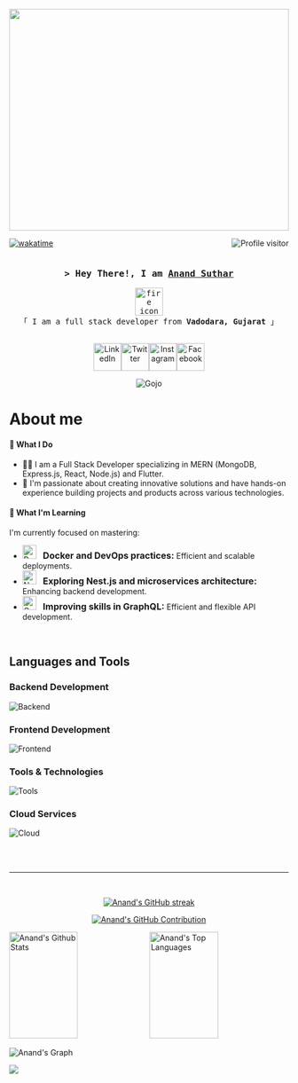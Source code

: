 <p align="center">
  <a href="https://github.com/ad956"><img height="400px" width="100%" src="https://user-images.githubusercontent.com/74038190/225813708-98b745f2-7d22-48cf-9150-083f1b00d6c9.gif"></a>
</p>

[![wakatime](https://wakatime.com/badge/user/018ca6f5-ed20-4167-a56f-0ceefd84c7d0.svg)](https://wakatime.com/@018ca6f5-ed20-4167-a56f-0ceefd84c7d0)
<a href="https://komarev.com/ghpvc/?username=ad956">
  <img align="right" src="https://komarev.com/ghpvc/?username=ad956&color=blueviolet&style=plastic&label=Visitors" alt="Profile visitor" />
</a>
<!-- Intro  -->
<div style="display: flex; flex-wrap: wrap; justify-content: center; align-items: center; text-align: center;">
    <div style="flex: 1; min-width: 300px;">
        <h3>
            <samp>&gt; Hey There!, I am
                <b><a target="_blank" href="https://github.com/ad956">Anand Suthar</a></b>
            </samp>
        </h3>
        <p> 
            <samp>
                <img src="https://res.cloudinary.com/dtkfvp2ic/image/upload/v1703676112/ffire_mjnxjr.png" height="50" width="50" alt="fire icon"/>
                <br>
                「 I am a full stack developer from <b>Vadodara, Gujarat</b> 」
                <br>
                <br>
            </samp>
        </p>
        <p style="display: flex; justify-content: center; align-items: center;">
            <a href="https://www.linkedin.com/in/anand-suthar-72133b208" target="_blank" style="text-decoration: none; color: inherit;">
                <img src="https://res.cloudinary.com/dtkfvp2ic/image/upload/v1703674177/LinkedIn_mtl50i.png" height="50" width="50" alt="LinkedIn" />
            </a>
            <a href="https://twitter.com/_ad956" target="_blank" style="text-decoration: none; color: inherit;">
                <img src="https://res.cloudinary.com/dtkfvp2ic/image/upload/v1703674177/Twitter_mbkmve.png" height="50" width="50" alt="Twitter" />
            </a>
            <a href="https://instagram.com/_anu_956" target="_blank" style="text-decoration: none; color: inherit;">
                <img src="https://res.cloudinary.com/dtkfvp2ic/image/upload/v1703674178/Instagram_k8jv1h.png" height="50" width="50" alt="Instagram" />
            </a>
            <a href="https://www.facebook.com/ad956/" target="_blank" style="text-decoration: none; color: inherit;">
                <img src="https://res.cloudinary.com/dtkfvp2ic/image/upload/v1703674178/Facebook_a2t78g.png" height="50" width="50" alt="Facebook" />
            </a>
        </p>
    </div>
    <div style="flex: 1; min-width: 300px; text-align: center;">
        <img src="https://i.pinimg.com/originals/2a/e4/80/2ae480f827920b1fcb1caeb22b95f180.gif" alt="Gojo"  />
    </div>
</div>
<!-- About Section -->

# About me
#### 💼 What I Do

- 👨‍💻 I am a Full Stack Developer specializing in MERN (MongoDB, Express.js, React, Node.js) and Flutter.
- 🚀 I'm passionate about creating innovative solutions and have hands-on experience building projects and products across various technologies.

#### 🌱 What I'm Learning
I'm currently focused on mastering:

- <div align="left">
    <img src="https://skillicons.dev/icons?i=docker&theme=dark" height="25" width="25" alt="Docker Icon" />
    &nbsp;
    <span style="font-size: 16px; font-weight: bold;">Docker and DevOps practices:</span> Efficient and scalable deployments.
  </div>

- <div align="left">
    <img src="https://skillicons.dev/icons?i=nest&theme=dark" height="25" width="25" alt="Nest.js Icon" />
    &nbsp;
    <span style="font-size: 16px; font-weight: bold;">Exploring Nest.js and microservices architecture:</span> Enhancing backend development.
  </div>

- <div align="left">
  <img src="https://skillicons.dev/icons?i=graphql&theme=dark" height="25" width="25" alt="GraphQL Icon" />
  &nbsp;
  <span style="font-size: 16px; font-weight: bold;">Improving skills in GraphQL:</span> Efficient and flexible API development.
</div>

<br/>

## Languages and Tools

### Backend Development

![Backend](https://skillicons.dev/icons?i=nodejs,expressjs,nestjs,mongodb,mysql,redis,graphql&perline=10&theme=dark)

### Frontend Development

![Frontend](https://skillicons.dev/icons?i=nextjs,react,redux,js,ts,tailwind,flutter,dart&perline=10&theme=dark)

### Tools & Technologies

![Tools](https://skillicons.dev/icons?i=git,vscode,linux,vite,jest,docker,githubactions,nginx&perline=10&theme=dark)

### Cloud Services

![Cloud](https://skillicons.dev/icons?i=googlecloud,firebase&theme=dark)

<br/>
<br/>
<hr/>
<br/>

<p align="center">
  <a href="https://github.com/ad956">
    <img src="https://streak-stats.demolab.com/?user=ad956&theme=radical&border=7F3FBF&background=0D1117" alt="Anand's GitHub streak"/>
  </a>
</p>

<p align="center">
  <a href="https://github.com/ad956">
    <img src="https://github-profile-summary-cards.vercel.app/api/cards/profile-details?username=ad956&theme=radical" alt="Anand's GitHub Contribution"/>
  </a>
</p>

<a> 
    <a href="https://github.com/ad956"><img alt="Anand's Github Stats" src="https://denvercoder1-github-readme-stats.vercel.app/api?username=ad956&show_icons=true&count_private=true&theme=react&border_color=7F3FBF&bg_color=0D1117&title_color=F85D7F&icon_color=F8D866" height="192px" width="49.5%"/></a>
  <a href="https://github.com/ad956"><img alt="Anand's Top Languages" src="https://denvercoder1-github-readme-stats.vercel.app/api/top-langs/?username=ad956&langs_count=8&layout=compact&theme=react&border_color=7F3FBF&bg_color=0D1117&title_color=F85D7F&icon_color=F8D866" height="192px" width="49.5%"/></a>
  <br/>
</a>

![Anand's Graph](https://github-readme-activity-graph.vercel.app/graph?username=ad956&custom_title=Anand%20Suthar's%20GitHub%20Activity%20Graph&bg_color=0D1117&color=7F3FBF&line=7F3FBF&point=7F3FBF&area_color=FFFFFF&title_color=FFFFFF&area=true)

  ![](https://hit.yhype.me/github/profile?user_id=85487906)
